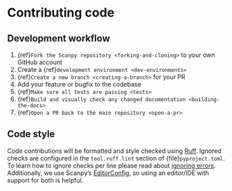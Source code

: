# Contributing code

## Development workflow

1. {ref}`Fork the Scanpy repository <forking-and-cloning>` to your own GitHub account
2. Create a {ref}`development environment <dev-environments>`
3. {ref}`Create a new branch <creating-a-branch>` for your PR
4. Add your feature or bugfix to the codebase
5. {ref}`Make sure all tests are passing <tests>`
6. {ref}`Build and visually check any changed documentation <building-the-docs>`
7. {ref}`Open a PR back to the main repository <open-a-pr>`

## Code style

Code contributions will be formatted and style checked using [Ruff][].
Ignored checks are configured in the `tool.ruff.lint` section of {file}`pyproject.toml`.
To learn how to ignore checks per line please read about [ignoring errors][].
Additionally, we use Scanpy’s [EditorConfig][],
so using an editor/IDE with support for both is helpful.

[Ruff]: https://docs.astral.sh/ruff/
[ignoring errors]: https://docs.astral.sh/ruff/tutorial/#ignoring-errors
[EditorConfig]: https://github.com/scverse/scanpy/blob/main/.editorconfig
